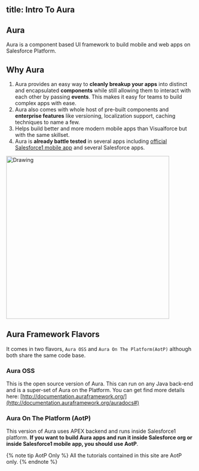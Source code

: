 title: Intro To Aura
---
## Aura

Aura is a component based UI framework to build mobile and web apps on Salesforce Platform.


## Why Aura

1. Aura provides an easy way to <b>cleanly breakup your apps</b> into distinct and encapsulated <b>components</b> while still allowing them to interact with each other by passing <b>events</b>. This makes it easy for teams to build complex apps with ease. 
2. Aura also comes with whole host of pre-built components and <b>enterprise features</b> like versioning, localization support, caching techniques to name a few.
3. Helps build better and more modern mobile apps than Visualforce but with the same skillset.
4. Aura is <b>already battle tested</b> in several apps including [official Salesforce1 mobile app](http://www.salesforce.com/mobile/) and several Salesforce apps. 

<img src="/images/aura-what-is-aura-s1mobileapp.png" alt="Drawing" style="height: 436px;"/>

## Aura Framework Flavors

It comes in two flavors, `Aura OSS` and `Aura On The Platform(AotP)` although both share the same code base. 

### Aura OSS

This is the open source version of Aura. This can run on any Java back-end and is a super-set of Aura on the Platform. You can get find more details here: [http://documentation.auraframework.org/](http://documentation.auraframework.org/auradocs#)

### Aura On The Platform (AotP)

This version of Aura uses APEX backend and runs inside Salesforce1 platform. <b>If you want to build Aura apps and run it inside Salesforce org or inside Salesforce1 mobile app, you should use AotP</b>.

{% note tip AotP Only %}
All the tutorials contained in this site are AotP only. 
{% endnote %}
